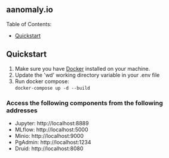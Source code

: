 ### 
## aanomaly.io

Table of Contents:

- [Quickstart](#Quickstart)

## Quickstart
1. Make sure you have [Docker](https://www.docker.com/products/docker-desktop) installed on your machine.
2. Update the 'wd' working directory variable in your .env file
3. Run docker compose:  
 ```docker-compose up -d --build``` 

### Access the following components from the following addresses
- Jupyter: http://localhost:8889
- MLflow: http://localhost:5000
- Minio: http://localhost:9000
- PgAdmin: http://localhost:1234
- Druid: http://localhost:8080